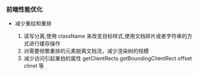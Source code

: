 ### 前端性能优化

- 减少重绘和重排

  1. 读写分离,使用 className 来改变目标样式,使用文档碎片或者字符串的方式进行缓存操作
  2. 对需要频繁重排的元素脱离文档流，减少渲染树的规模
  3. 减少访问引起重拍的属性 getClientRects getBoundingClientRect offset clinet 等
